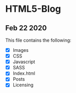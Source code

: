 # HTML5-Blog

## Feb 22 2020

This file contains the following:
- [x] Images
- [x] CSS
- [x] Javascript
- [x] SASS
- [x] Index.html
- [x] Posts
- [x] Licensing 